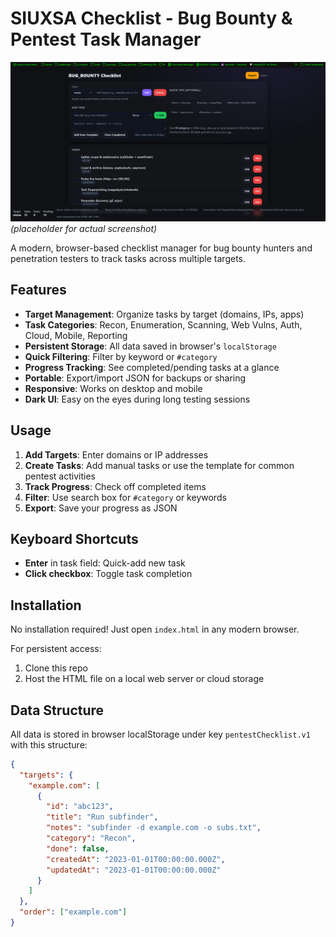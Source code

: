 # SIUXSA Checklist - Bug Bounty & Pentest Task Manager

![Screenshot](https://raw.githubusercontent.com/siuxsa/Bug_Bounty_Task/refs/heads/main/Screenshot/Screenshot%202025-08-14%20015359.png) *(placeholder for actual screenshot)*

A modern, browser-based checklist manager for bug bounty hunters and penetration testers to track tasks across multiple targets.

## Features

- **Target Management**: Organize tasks by target (domains, IPs, apps)
- **Task Categories**: Recon, Enumeration, Scanning, Web Vulns, Auth, Cloud, Mobile, Reporting
- **Persistent Storage**: All data saved in browser's `localStorage`
- **Quick Filtering**: Filter by keyword or `#category`
- **Progress Tracking**: See completed/pending tasks at a glance
- **Portable**: Export/import JSON for backups or sharing
- **Responsive**: Works on desktop and mobile
- **Dark UI**: Easy on the eyes during long testing sessions

## Usage

1. **Add Targets**: Enter domains or IP addresses
2. **Create Tasks**: Add manual tasks or use the template for common pentest activities
3. **Track Progress**: Check off completed items
4. **Filter**: Use search box for `#category` or keywords
5. **Export**: Save your progress as JSON

## Keyboard Shortcuts

- **Enter** in task field: Quick-add new task
- **Click checkbox**: Toggle task completion

## Installation

No installation required! Just open `index.html` in any modern browser.

For persistent access:
1. Clone this repo
2. Host the HTML file on a local web server or cloud storage

## Data Structure

All data is stored in browser localStorage under key `pentestChecklist.v1` with this structure:
```json
{
  "targets": {
    "example.com": [
      {
        "id": "abc123",
        "title": "Run subfinder",
        "notes": "subfinder -d example.com -o subs.txt",
        "category": "Recon",
        "done": false,
        "createdAt": "2023-01-01T00:00:00.000Z",
        "updatedAt": "2023-01-01T00:00:00.000Z"
      }
    ]
  },
  "order": ["example.com"]
}
